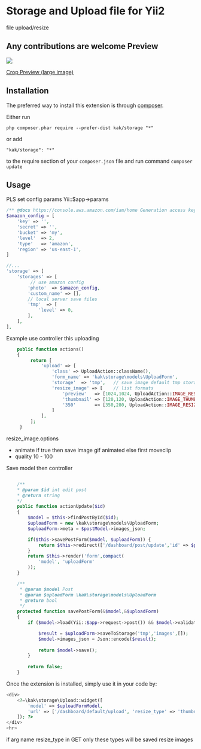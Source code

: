 Storage and Upload file for Yii2
============
file upload/resize

Any contributions are welcome
Preview
-----------
<img src="https://lh3.googleusercontent.com/--sDmh3Ca8UA/VbXsQf_UxoI/AAAAAAAAADo/STR3DrTrdDU/s477-Ic42/PreviewUpload.png">

<a href="https://picasaweb.google.com/104329650875154427869/KakGithub#6176102228563362898" target="_blank">Crop Preview (large image)<a>

Installation
------------

The preferred way to install this extension is through [composer](http://getcomposer.org/download/).

Either run
```
php composer.phar require --prefer-dist kak/storage "*"
```

or add

```
"kak/storage": "*"
```

to the require section of your `composer.json` file and run command `composer update`


Usage
-----
PLS set config params Yii::$app->params


```php
/** @docs https://console.aws.amazon.com/iam/home Generation access key and secret */
$amazon_config = [
    'key' => '', 
    'secret' => '',
    'bucket' => 'my',
    'level'  => 2,
    'type'   => 'amazon',
    'region' => 'us-east-1',
]

//...
'storage' => [
    'storages' => [
         // use amazon config
        'photo'  => $amazon_config,
        'custom_name' => [],
        // local server save files
        'tmp'  => [       
            'level' => 0,
        ],
    ],
],

```

Example use controller this uploading

```php
    public function actions()
    {
         return [
             'upload' => [
                 'class' => UploadAction::className(),
                 'form_name' => 'kak\storage\models\UploadForm',
                 'storage'  => 'tmp',   // save image default tmp storage
                 'resize_image' => [    // list formats
                     'preview'   => [1024,1024, UploadAction::IMAGE_RESIZE, 'options' => [] ],
                     'thumbnail' => [120,120, UploadAction::IMAGE_THUMB],
                     '350'       => [350,280, UploadAction::IMAGE_RESIZE],
                 ]
             ],
         ];
     }
```

resize_image.options 
- animate if true then save image gif animated else first moveclip
- quality 10 - 100

Save model then controller
```php

    /**
    * @param $id int edit post
    * @return string
    */         
    public function actionUpdate($id)
    {
        $model = $this->findPostById($id);
        $uploadForm = new \kak\storage\models\UploadForm;
        $uploadForm->meta = $postModel->images_json;

        if($this->savePostForm($model, $uploadForm)) {
            return $this->redirect(['/dashboard/post/update','id' => $postModel->id]);
        }
        return $this->render('form',compact(
            'model', 'uploadForm'
        ));
    }

    /**
     * @param $model Post
     * @param $uploadForm \kak\storage\models\UploadForm
     * @return bool
     */
    protected function savePostForm(&$model,&$uploadForm)
    {
        if ($model->load(Yii::$app->request->post()) && $model->validate()) {

            $result = $uploadForm->saveToStorage('tmp','images',[]);
            $model->images_json = Json::encode($result);
            
            return $model->save();
        }
        
        return false;
    }
```

Once the extension is installed, simply use it in your code by:

```php
<div>
    <?=\kak\storage\Upload::widget([
        'model' => $uploadFormModel,
        'url' => ['/dashboard/default/upload', 'resize_type' => 'thumbnail,350']    
    ]); ?>
</div>
<hr>
```
if arg name resize_type in GET only these types will be saved resize images